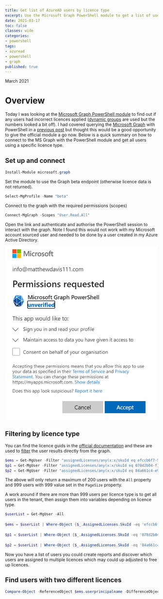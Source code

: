```yaml
---
title: Get list of AzureAD users by licence type
excerpt: Use the Microsoft Graph PowerShell module to get a list of users consuming a particular licence.
date: 2021-03-17
toc: false
classes: wide
categories:
- powershell
tags:
- azuread
- powershell
- graph
published: true
---
```

March 2021

# Overview

Today I was looking at the [Microsoft Graph PowerShell module] to find out if any users had incorrect licences applied ([dynamic groups] are used but the numbers looked a bit off). I had covered querying the [Microsoft Graph] with PowerShell in a [previous post] but thought this would be a good opportunity to give the official module a go now. Below is a quick summary on how to connect to the MS Graph with the PowerShell module and get all users using a specific licence type.

## Set up and connect

```powershell
Install-Module microsoft.graph
```

Set the module to use the Graph beta endpoint (otherwise licence data is not returned).

```powershell
Select-MgProfile -Name "beta" 
```

Connect to the graph with the required permissions (scopes)

```powershell
Connect-MgGraph -Scopes "User.Read.All"
```

Open the link and authenticate and authorise the PowerShell session to interact with the graph. Note I found this would not work with my Microsoft account sourced user and needed to be done by a user created in my Azure Active Directory.

![Dashboard overview](/images/azure-ad-ms-graph-lic/scopes.png)

## Filtering by licence type

You can find the licence guids in the [official documentation] and these are used to [filter] the user results directly from the graph.

```powershell
$ems = Get-MgUser -Filter "assignedLicenses/any(x:x/skuId eq efccb6f7-5641-4e0e-bd10-b4976e1bf68e)" -All # ENTERPRISE MOBILITY + SECURITY E3
$p1 = Get-MgUser -Filter "assignedLicenses/any(x:x/skuId eq 078d2b04-f1bd-4111-bbd4-b4b1b354cef4)" -All # AZURE ACTIVE DIRECTORY PREMIUM P1 
$p2 = Get-MgUser -Filter "assignedLicenses/any(x:x/skuId eq 84a661c4-e949-4bd2-a560-ed7766fcaf2b)" -All # AZURE ACTIVE DIRECTORY PREMIUM P2
```

The above will only return a maximum of 200 users with the ``All`` property and 999 users with 999 value set in the ```PageSize``` property.

A work around if there are more than 999 users per licence type is to get all users in the tenant, then assign them into variables depending on licence type.

```powershell
$userList = Get-MgUser -All

$ems = $userList | Where-Object {$_.AssignedLicenses.SkuId -eq 'efccb6f7-5641-4e0e-bd10-b4976e1bf68e'} | Select-Object  UserPrincipalName 

$p1 = $userList | Where-Object {$_.AssignedLicenses.SkuId -eq '078d2b04-f1bd-4111-bbd4-b4b1b354cef4'} | Select-Object UserPrincipalName 

$p2 = $userList | Where-Object {$_.AssignedLicenses.SkuId -eq '84a661c4-e949-4bd2-a560-ed7766fcaf2b'} | Select-Object UserPrincipalName 
```

Now you have a list of users you could create reports and discover which users are assigned to multiple licences which may could up adjusted to free up licences.

## Find users with two different licences

```powershell
Compare-Object -ReferenceObject $ems.userprincipalname -DifferenceObject $p1.userprincipalname -IncludeEqual -ExcludeDifferent 
```

[Microsoft Graph]: https://docs.microsoft.com/en-us/graph/overview
[Microsoft Graph PowerShell module]: https://github.com/microsoftgraph/msgraph-sdk-powershell
[dynamic groups]: https://docs.microsoft.com/en-us/azure/active-directory/enterprise-users/groups-dynamic-membership
[filter]: https://docs.microsoft.com/en-us/graph/query-parameters#filter-parameter
[official documentation]:https://docs.microsoft.com/en-us/azure/active-directory/enterprise-users/licensing-service-plan-reference
[previous post]: https://matthewdavis111.com/powershell/microsoft-graph-powershell/
